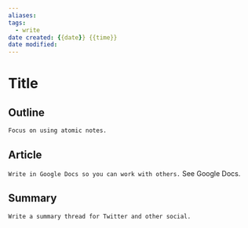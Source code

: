 ```yaml
---
aliases:
tags:
  - write
date created: {{date}} {{time}}
date modified: 
---
```


# Title

## Outline
`Focus on using atomic notes.`

## Article
`Write in Google Docs so you can work with others.`
See Google Docs.

## Summary
`Write a summary thread for Twitter and other social.`
